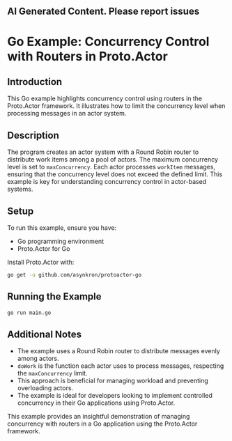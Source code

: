 ## AI Generated Content. Please report issues

# Go Example: Concurrency Control with Routers in Proto.Actor

## Introduction
This Go example highlights concurrency control using routers in the Proto.Actor framework. It illustrates how to limit the concurrency level when processing messages in an actor system.

## Description
The program creates an actor system with a Round Robin router to distribute work items among a pool of actors. The maximum concurrency level is set to `maxConcurrency`. Each actor processes `workItem` messages, ensuring that the concurrency level does not exceed the defined limit. This example is key for understanding concurrency control in actor-based systems.

## Setup
To run this example, ensure you have:
- Go programming environment
- Proto.Actor for Go

Install Proto.Actor with:
```bash
go get -u github.com/asynkron/protoactor-go
```

## Running the Example

```bash
go run main.go
```

## Additional Notes
- The example uses a Round Robin router to distribute messages evenly among actors.
- `doWork` is the function each actor uses to process messages, respecting the `maxConcurrency` limit.
- This approach is beneficial for managing workload and preventing overloading actors.
- The example is ideal for developers looking to implement controlled concurrency in their Go applications using Proto.Actor.

This example provides an insightful demonstration of managing concurrency with routers in a Go application using the Proto.Actor framework.
